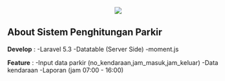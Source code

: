 <p align="center"><img src="https://laravel.com/assets/img/components/logo-laravel.svg"></p>


## About Sistem Penghitungan Parkir

 **Develop** :
  -Laravel 5.3
  -Datatable (Server Side)
  -moment.js
  
 **Feature** :
  -Input data parkir (no_kendaraan,jam_masuk,jam_keluar) 
  -Data kendaraan
  -Laporan (jam 07:00 - 16:00)


